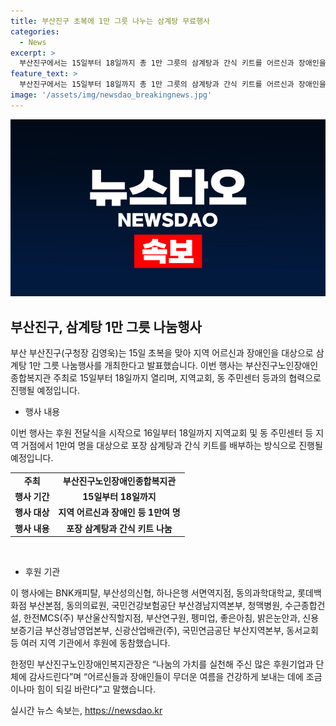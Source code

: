 ```yaml
---
title: 부산진구 초복에 1만 그릇 나누는 삼계탕 무료행사
categories:
  - News
excerpt: >
  부산진구에서는 15일부터 18일까지 총 1만 그릇의 삼계탕과 간식 키트를 어르신과 장애인을 대상으로 나눔행사를 진행합니다. 이번 행사는 부산진구노인장애인종합복지관과 지역교회, 동 주민센터 등이 협력하여 진행되며, 다양한 지역 기관의 후원으로 이루어졌습니다. 해당 행사는 어르신과 장애인들이 건강하고 즐겁게 여름을 보낼 수 있도록 도와주는 의미있는 행사입니다.
feature_text: >
  부산진구에서는 15일부터 18일까지 총 1만 그릇의 삼계탕과 간식 키트를 어르신과 장애인을 대상으로 나눔행사를 진행합니다. 이번 행사는 부산진구노인장애인종합복지관과 지역교회, 동 주민센터 등이 협력하여 진행되며, 다양한 지역 기관의 후원으로 이루어졌습니다. 해당 행사는 어르신과 장애인들이 건강하고 즐겁게 여름을 보낼 수 있도록 도와주는 의미있는 행사입니다.
image: '/assets/img/newsdao_breakingnews.jpg'
---
```


<p><img src="/assets/img/newsdao_breakingnews.jpg" alt="koreaapp 속보" /></p>

<h2 data-ke-size="size26">부산진구, 삼계탕 1만 그릇 나눔행사</h2>

<p data-ke-size="size16">부산 부산진구(구청장 김영욱)는 15일 초복을 맞아 지역 어르신과 장애인을 대상으로 삼계탕 1만 그릇 나눔행사를 개최한다고 발표했습니다. 이번 행사는 부산진구노인장애인종합복지관 주최로 15일부터 18일까지 열리며, 지역교회, 동 주민센터 등과의 협력으로 진행될 예정입니다.</p>

<ul>
    <li>행사 내용</li>
</ul>

<p data-ke-size="size16">이번 행사는 후원 전달식을 시작으로 16일부터 18일까지 지역교회 및 동 주민센터 등 지역 거점에서 1만여 명을 대상으로 포장 삼계탕과 간식 키트를 배부하는 방식으로 진행될 예정입니다.</p>

<table>
    <tr>
        <td style="text-align: center; height: 17px;"><b>주최</b></td>
        <td style="text-align: center; height: 17px;"><b>부산진구노인장애인종합복지관</b></td>
    </tr>
    <tr>
        <td style="text-align: center; height: 17px;"><b>행사 기간</b></td>
        <td style="text-align: center; height: 17px;"><b>15일부터 18일까지</b></td>
    </tr>
    <tr>
        <td style="text-align: center; height: 17px;"><b>행사 대상</b></td>
        <td style="text-align: center; height: 17px;"><b>지역 어르신과 장애인 등 1만여 명</b></td>
    </tr>
    <tr>
        <td style="text-align: center; height: 17px;"><b>행사 내용</b></td>
        <td style="text-align: center; height: 17px;"><b>포장 삼계탕과 간식 키트 나눔</b></td>
    </tr>
</table>

<p data-ke-size="size16">&nbsp;</p>

<ul>
    <li>후원 기관</li>
</ul>

<p data-ke-size="size16">이 행사에는 BNK캐피탈, 부산성의신협, 하나은행 서면역지점, 동의과학대학교, 롯데백화점 부산본점, 동의의료원, 국민건강보험공단 부산경남지역본부, 청맥병원, 수근종합건설, 한전MCS(주) 부산울산직할지점, 부산연구원, 펭미업, 좋은아침, 밝은눈안과, 신용보증기금 부산경남영업본부, 신광산업배관(주), 국민연금공단 부산지역본부, 동서교회 등 여러 지역 기관에서 후원에 동참했습니다.</p>

<p data-ke-size="size16">한정민 부산진구노인장애인복지관장은 “나눔의 가치를 실천해 주신 많은 후원기업과 단체에 감사드린다”며 “어르신들과 장애인들이 무더운 여름을 건강하게 보내는 데에 조금이나마 힘이 되길 바란다”고 말했습니다.</p>

<p data-ke-size="size16"></p>
실시간 뉴스 속보는, <a href="https://newsdao.kr" rel="dofollow">https://newsdao.kr</a>


